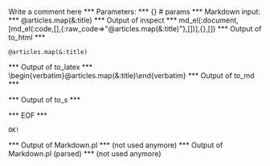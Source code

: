 Write a comment here
*** Parameters: ***
{} # params 
*** Markdown input: ***
	@articles.map(&:title)
*** Output of inspect ***
md_el(:document,[md_el(:code,[],{:raw_code=>"@articles.map(&:title)"},[])],{},[])
*** Output of to_html ***
<pre><code>@articles.map(&amp;:title)</code></pre>
*** Output of to_latex ***
\begin{verbatim}@articles.map(&:title)\end{verbatim}
*** Output of to_md ***

*** Output of to_s ***

*** EOF ***



	OK!



*** Output of Markdown.pl ***
(not used anymore)
*** Output of Markdown.pl (parsed) ***
(not used anymore)